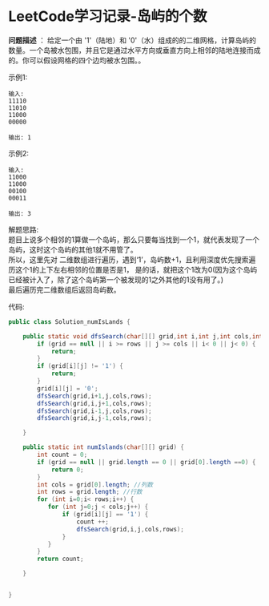 # LeetCode学习记录-岛屿的个数  
 
**问题描述** ： 
给定一个由 '1'（陆地）和 '0'（水）组成的的二维网格，计算岛屿的数量。一个岛被水包围，并且它是通过水平方向或垂直方向上相邻的陆地连接而成的。你可以假设网格的四个边均被水包围。。
    

示例1:  
```
输入:
11110
11010
11000
00000

输出: 1
```  


示例2:  
```
输入:
11000
11000
00100
00011

输出: 3
```  

解题思路:  
题目上说多个相邻的1算做一个岛屿，那么只要每当找到一个1，就代表发现了一个岛屿，这时这个岛屿的其他1就不用管了。  
所以，这里先对 二维数组进行遍历，遇到‘1’，岛屿数+1，且利用深度优先搜索遍历这个1的上下左右相邻的位置是否是1，
是的话，就把这个1改为0(因为这个岛屿已经被计入了，除了这个岛屿第一个被发现的1之外其他的1没有用了。)  
最后遍历完二维数组后返回岛屿数。  


代码:  
```java
public class Solution_numIsLands {

    public static void dfsSearch(char[][] grid,int i,int j,int cols,int rows) {
        if (grid == null || i >= rows || j >= cols || i< 0 || j< 0) {
            return;
        }
        if (grid[i][j] != '1') {
            return;
        }
        grid[i][j] = '0';
        dfsSearch(grid,i+1,j,cols,rows);
        dfsSearch(grid,i,j+1,cols,rows);
        dfsSearch(grid,i-1,j,cols,rows);
        dfsSearch(grid,i,j-1,cols,rows);

    }

    public static int numIslands(char[][] grid) {
        int count = 0;
        if (grid == null || grid.length == 0 || grid[0].length ==0) {
            return 0;
        }
        int cols = grid[0].length; //列数
        int rows = grid.length; //行数
        for (int i=0;i< rows;i++) {
           for (int j=0;j < cols;j++) {
               if (grid[i][j] == '1') {
                   count ++;
                   dfsSearch(grid,i,j,cols,rows);
               }
           }
        }
        return count;

    }


}
```